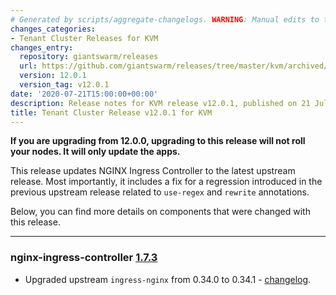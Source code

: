 ```yaml
---
# Generated by scripts/aggregate-changelogs. WARNING: Manual edits to this files will be overwritten.
changes_categories:
- Tenant Cluster Releases for KVM
changes_entry:
  repository: giantswarm/releases
  url: https://github.com/giantswarm/releases/tree/master/kvm/archived/v12.0.1
  version: 12.0.1
  version_tag: v12.0.1
date: '2020-07-21T15:00:00+00:00'
description: Release notes for KVM release v12.0.1, published on 21 July 2020, 15:00
title: Tenant Cluster Release v12.0.1 for KVM
---
```


**If you are upgrading from 12.0.0, upgrading to this release will not roll your nodes. It will only update the apps.**

This release updates NGINX Ingress Controller to the latest upstream release.
Most importantly, it includes a fix for a regression introduced in the previous upstream release related to `use-regex` and `rewrite` annotations.

Below, you can find more details on components that were changed with this release.

---

### nginx-ingress-controller [1.7.3](https://github.com/giantswarm/nginx-ingress-controller-app/releases/tag/v1.7.3)

- Upgraded upstream `ingress-nginx` from 0.34.0 to 0.34.1 - [changelog](https://github.com/kubernetes/ingress-nginx/blob/master/Changelog.md#0341).
